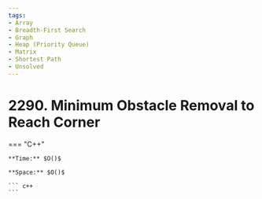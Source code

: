 ```yaml
---
tags:
- Array
- Breadth-First Search
- Graph
- Heap (Priority Queue)
- Matrix
- Shortest Path
- Unsolved
---
```



# 2290. Minimum Obstacle Removal to Reach Corner

=== "C++"

    **Time:** $O()$

    **Space:** $O()$

    ``` c++
    ```